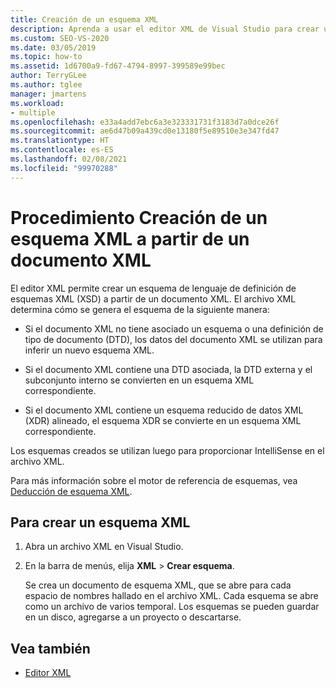 ```yaml
---
title: Creación de un esquema XML
description: Aprenda a usar el editor XML de Visual Studio para crear un esquema de lenguaje de definición de esquema XML (XSD) a partir de un documento XML.
ms.custom: SEO-VS-2020
ms.date: 03/05/2019
ms.topic: how-to
ms.assetid: 1d6700a9-fd67-4794-8997-399589e99bec
author: TerryGLee
ms.author: tglee
manager: jmartens
ms.workload:
- multiple
ms.openlocfilehash: e33a4add7ebc6a3e323331731f3183d7a0dce26f
ms.sourcegitcommit: ae6d47b09a439cd0e13180f5e89510e3e347fd47
ms.translationtype: HT
ms.contentlocale: es-ES
ms.lasthandoff: 02/08/2021
ms.locfileid: "99970288"
---
```

# <a name="how-to-create-an-xml-schema-from-an-xml-document"></a>Procedimiento Creación de un esquema XML a partir de un documento XML

El editor XML permite crear un esquema de lenguaje de definición de esquemas XML (XSD) a partir de un documento XML. El archivo XML determina cómo se genera el esquema de la siguiente manera:

- Si el documento XML no tiene asociado un esquema o una definición de tipo de documento (DTD), los datos del documento XML se utilizan para inferir un nuevo esquema XML.

- Si el documento XML contiene una DTD asociada, la DTD externa y el subconjunto interno se convierten en un esquema XML correspondiente.

- Si el documento XML contiene un esquema reducido de datos XML (XDR) alineado, el esquema XDR se convierte en un esquema XML correspondiente.

Los esquemas creados se utilizan luego para proporcionar IntelliSense en el archivo XML.

Para más información sobre el motor de referencia de esquemas, vea [Deducción de esquema XML](/dotnet/standard/data/xml/inferring-an-xml-schema).

## <a name="to-create-an-xml-schema"></a>Para crear un esquema XML

1. Abra un archivo XML en Visual Studio.

2. En la barra de menús, elija **XML** > **Crear esquema**.

   Se crea un documento de esquema XML, que se abre para cada espacio de nombres hallado en el archivo XML. Cada esquema se abre como un archivo de varios temporal. Los esquemas se pueden guardar en un disco, agregarse a un proyecto o descartarse.

## <a name="see-also"></a>Vea también

- [Editor XML](../xml-tools/xml-editor.md)
